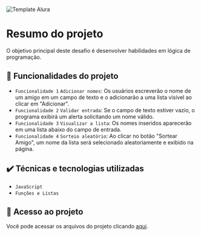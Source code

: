 ![Template Alura](http://cdn3.gnarususercontent.com.br/4346-challenge/%5BBR%5D%20Textos%20e%20Imagens/Aula%202%20-%20Challenge%20Amigo%20secreto/imagens/2.2.1%20-%20app-amigo.png)


# Resumo do projeto
O objetivo principal deste desafio é desenvolver habilidades em lógica de programação.

## 🔨 Funcionalidades do projeto

- `Funcionalidade 1` `Adicionar nomes`:  Os usuários escreverão o nome de um amigo em um campo de texto e o adicionarão a uma lista visível ao clicar em "Adicionar".
- `Funcionalidade 2` `Validar entrada`: Se o campo de texto estiver vazio, o programa exibirá um alerta solicitando um nome válido.
- `Funcionalidade 3` `Visualizar a lista`: Os nomes inseridos aparecerão em uma lista abaixo do campo de entrada.
- `Funcionalidade 4` `Sorteio aleatório`: Ao clicar no botão "Sortear Amigo", um nome da lista será selecionado aleatoriamente e exibido na página. 

## ✔️ Técnicas e tecnologias utilizadas

- ``JavaScript``
- ``Funções e Listas``

## 📁 Acesso ao projeto
Você pode acessar os arquivos do projeto clicando [aqui](https://github.com/weslei573/Amigo-secreto/blob/main/app.js).
